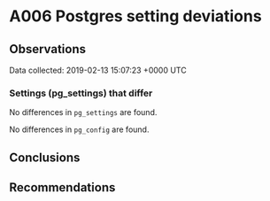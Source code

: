 # A006 Postgres setting deviations #

## Observations ##
Data collected: 2019-02-13 15:07:23 +0000 UTC  

### Settings (pg_settings) that differ ###

No differences in `pg_settings` are found.


No differences in `pg_config` are found.



## Conclusions ##


## Recommendations ##

